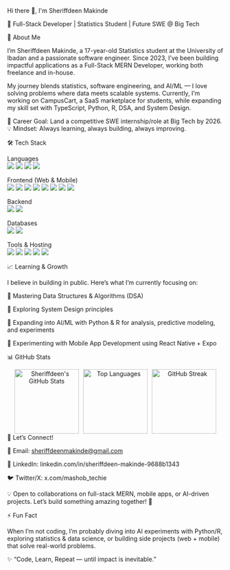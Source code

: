 Hi there 👋, I'm Sheriffdeen Makinde

🚀 Full-Stack Developer | Statistics Student | Future SWE @ Big Tech

🌟 About Me

I’m Sheriffdeen Makinde, a 17-year-old Statistics student at the University of Ibadan and a passionate software engineer. Since 2023, I’ve been building impactful applications as a Full-Stack MERN Developer, working both freelance and in-house.

My journey blends statistics, software engineering, and AI/ML — I love solving problems where data meets scalable systems.
Currently, I’m working on CampusCart, a SaaS marketplace for students, while expanding my skill set with TypeScript, Python, R, DSA, and System Design.

🎯 Career Goal: Land a competitive SWE internship/role at Big Tech by 2026.
💡 Mindset: Always learning, always building, always improving.

🛠️ Tech Stack
<p align="center">

Languages
<br>
<img src="https://img.shields.io/badge/JavaScript-F7DF1E?logo=javascript&logoColor=black" />
<img src="https://img.shields.io/badge/TypeScript-3178C6?logo=typescript&logoColor=white" />
<img src="https://img.shields.io/badge/Python-3776AB?logo=python&logoColor=white" /> <!-- Used in AI/ML experiments -->
<img src="https://img.shields.io/badge/R-276DC3?logo=r&logoColor=white" /> <!-- Used in statistical analysis -->

Frontend (Web & Mobile)
<br>
<img src="https://img.shields.io/badge/React-20232A?logo=react&logoColor=61DAFB" />
<img src="https://img.shields.io/badge/Next.js-000000?logo=nextdotjs&logoColor=white" />
<img src="https://img.shields.io/badge/Tailwind_CSS-38B2AC?logo=tailwind-css&logoColor=white" />
<img src="https://img.shields.io/badge/Material_UI-007FFF?logo=mui&logoColor=white" />
<img src="https://img.shields.io/badge/ShadCN-000000?logo=vercel&logoColor=white" />
<img src="https://img.shields.io/badge/Chakra_UI-319795?logo=chakraui&logoColor=white" />
<img src="https://img.shields.io/badge/React_Native-20232A?logo=react&logoColor=61DAFB" /> <!-- Mobile Apps -->
<img src="https://img.shields.io/badge/Expo-000020?logo=expo&logoColor=white" /> <!-- React Native framework -->

Backend
<br>
<img src="https://img.shields.io/badge/Node.js-43853D?logo=node-dot-js&logoColor=white" />
<img src="https://img.shields.io/badge/Express.js-000000?logo=express&logoColor=white" />

Databases
<br>
<img src="https://img.shields.io/badge/MongoDB-47A248?logo=mongodb&logoColor=white" />
<img src="https://img.shields.io/badge/Firebase-FFCA28?logo=firebase&logoColor=black" />

Tools & Hosting
<br>
<img src="https://img.shields.io/badge/Git-F05032?logo=git&logoColor=white" />
<img src="https://img.shields.io/badge/GitHub-181717?logo=github&logoColor=white" />
<img src="https://img.shields.io/badge/Netlify-00C7B7?logo=netlify&logoColor=white" />
<img src="https://img.shields.io/badge/Vercel-000000?logo=vercel&logoColor=white" />
<img src="https://img.shields.io/badge/Cursor-1F1F1F?logo=visualstudiocode&logoColor=white" />

</p>
📈 Learning & Growth

I believe in building in public. Here’s what I’m currently focusing on:

🔹 Mastering Data Structures & Algorithms (DSA)

🔹 Exploring System Design principles

🔹 Expanding into AI/ML with Python & R for analysis, predictive modeling, and experiments

🔹 Experimenting with Mobile App Development using React Native + Expo

📊 GitHub Stats
<div align="center" style="display: flex; flex-wrap: wrap; justify-content: center; gap: 10px;"> <img src="https://github-readme-stats.vercel.app/api?username=mashobtechie&show_icons=true&theme=radical" alt="Sheriffdeen's GitHub Stats" height="150"/> <img src="https://github-readme-stats.vercel.app/api/top-langs/?username=mashobtechie&layout=compact&theme=radical" alt="Top Languages" height="150"/> <img src="https://github-readme-streak-stats.herokuapp.com/?user=mashobtechie&theme=radical" alt="GitHub Streak" height="150"/> </div>
🤝 Let’s Connect!

📧 Email: sheriffdeenmakinde@gmail.com

💼 LinkedIn: linkedin.com/in/sheriffdeen-makinde-9688b1343

🐦 Twitter/X: x.com/mashob_techie

💡 Open to collaborations on full-stack MERN, mobile apps, or AI-driven projects.
Let’s build something amazing together! 🚀

⚡ Fun Fact

When I’m not coding, I’m probably diving into AI experiments with Python/R, exploring statistics & data science, or building side projects (web + mobile) that solve real-world problems.

✨ “Code, Learn, Repeat — until impact is inevitable.”

